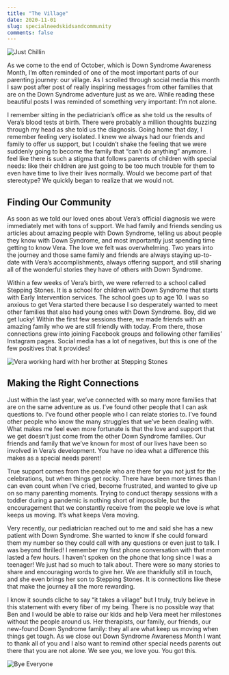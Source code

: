 ```yaml
---
title: "The Village"
date: 2020-11-01
slug: specialneedskidsandcommunity
comments: false
---
```


![Just Chillin](/village/village3.jpg)

As we come to the end of October, which is Down Syndrome Awareness Month, I’m often reminded of one of the most important parts of our parenting journey: our village.  As I scrolled through social media this month I saw post after post of really inspiring messages from other families that are on the Down Syndrome adventure just as we are.  While reading these beautiful posts I was reminded of something very important: I’m not alone.

I remember sitting in the pediatrician’s office as she told us the results of Vera’s blood tests at birth.  There were probably a million thoughts buzzing through my head as she told us the diagnosis.  Going home that day, I remember feeling very isolated.  I knew we always had our friends and family to offer us support, but I couldn’t shake the feeling that we were suddenly going to become the family that “can’t do anything” anymore.  I feel like there is such a stigma that follows parents of children with special needs: like their children are just going to be too much trouble for them to even have time to live their lives normally.  Would we become part of that stereotype?  We quickly began to realize that we would not.

## Finding Our Community

As soon as we told our loved ones about Vera’s official diagnosis we were immediately met with tons of support.  We had family and friends sending us articles about amazing people with Down Syndrome, telling us about people they know with Down Syndrome, and most importantly just spending time getting to know Vera. The love we felt was overwhelming.  Two years into the journey and those same family and friends are always staying up-to-date with Vera’s accomplishments, always offering support, and still sharing all of the wonderful stories they have of others with Down Syndrome.  

Within a few weeks of Vera’s birth, we were referred to a school called Stepping Stones.  It is a school for children with Down Syndrome that starts with Early Intervention services.  The school goes up to age 10.  I was so anxious to get Vera started there because I so desperately wanted to meet other families that also had young ones with Down Syndrome.  Boy, did we get lucky!  Within the first few sessions there, we made friends with an amazing family who we are still friendly with today.  From there, those connections grew into joining Facebook groups and following other families’ Instagram pages.  Social media has a lot of negatives, but this is one of the few positives that it provides!

![Vera working hard with her brother at Stepping Stones](/village/village1.jpg)

## Making the Right Connections

Just within the last year, we’ve connected with so many more families that are on the same adventure as us.  I’ve found other people that I can ask questions to.  I’ve found other people who I can relate stories to.  I’ve found other people who know the many struggles that we’ve been dealing with.  What makes me feel even more fortunate is that the love and support that we get doesn’t just come from the other Down Syndrome families.  Our friends and family that we’ve known for most of our lives have been so involved in Vera’s development.  You have no idea what a difference this makes as a special needs parent!

True support comes from the people who are there for you not just for the celebrations, but when things get rocky.  There have been more times than I can even count when I’ve cried, become frustrated, and wanted to give up on so many parenting moments.  Trying to conduct therapy sessions with a toddler during a pandemic is nothing short of impossible, but the encouragement that we constantly receive from the people we love is what keeps us moving.  It’s what keeps Vera moving.

Very recently, our pediatrician reached out to me and said she has a new patient with Down Syndrome.  She wanted to know if she could forward them my number so they could call with any questions or even just to talk.  I was beyond thrilled!  I remember my first phone conversation with that mom lasted a few hours.  I haven’t spoken on the phone that long since I was a teenager!  We just had so much to talk about.  There were so many stories to share and encouraging words to give her.  We are thankfully still in touch, and she even brings her son to Stepping Stones.  It is connections like these that make the journey all the more rewarding.

I know it sounds cliche to say “it takes a village” but I truly, truly believe in this statement with every fiber of my being.  There is no possible way that Ben and I would be able to raise our kids and help Vera meet her milestones without the people around us.  Her therapists, our family, our friends, our new-found Down Syndrome family: they all are what keep us moving when things get tough.  As we close out Down Syndrome Awareness Month I want to thank all of you and I also want to remind other special needs parents out there that you are not alone.  We see you, we love you.  You got this.

![Bye Everyone](/village/village2.jpg)





